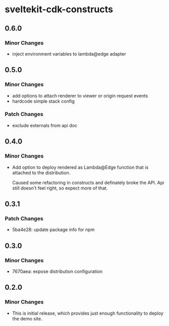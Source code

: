 # sveltekit-cdk-constructs

## 0.6.0

### Minor Changes

- inject environment variables to lambda@edge adapter

## 0.5.0

### Minor Changes

- add options to attach renderer to viewer or origin request events
- hardcode simple stack config

### Patch Changes

- exclude externals from api doc

## 0.4.0

### Minor Changes

- Add option to deploy rendered as Lambda@Edge function that is
  attached to the distribution.

  Caused some refactoring in constructs and definately broke the API.
  Api still doesn't feel right, so expect more of that.

## 0.3.1

### Patch Changes

- 5ba4e28: update package info for npm

## 0.3.0

### Minor Changes

- 7670aea: expose distribution configuration

## 0.2.0

### Minor Changes

- This is initial release, which provides just enough functionality to deploy the demo site.
